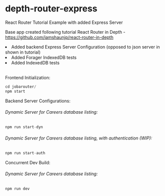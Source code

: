 # depth-router-express
React Router Tutorial Example with added Express Server

Base app created following tutorial React Router in Depth - https://github.com/iamshaunjp/react-router-in-depth <br>
<li>Added backend Express Server Configuration (opposed to json server in shown in tutorial) <br></li>
<li>Added Forager IndexedDB tests</li>
<li>Added IndexedDB tests</li>
<br>

Frontend Initialization: <br>
```js
cd jobarouter/
npm start
```
Backend Server Configurations:<br>
<h6>Dynamic Server for Careers database listing:<br></h6>

```js
npm run start-dyn
```
<h6>Dynamic Server for Careers database listing, with authentication (WIP):<br></h6>

```js
npm run start-auth
```

Concurrent Dev Build:<br>
<h6>Dynamic Server for Careers database listing:<br></h6>

```js
npm run dev
```
